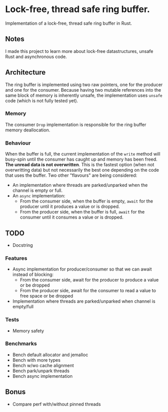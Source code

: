 # Lock-free, thread safe ring buffer.

Implementation of a lock-free, thread safe ring buffer in Rust.

## Notes
I made this project to learn more about lock-free datastructures, unsafe Rust and asynchronous code.

## Architecture
The ring buffer is implemented using two raw pointers, one for the producer and one for the consumer.
Because having two mutable references into the same block of memory is inherently unsafe, the implementation uses `unsafe` code (which is not fully tested yet).

### Memory
The consumer `Drop` implementation is responsible for the ring buffer memory deallocation.

### Behaviour
When the buffer is full, the current implementation of the `write` method will busy-spin until the consumer has caught up and memory has been freed. __The unread data
is not overwritten__. This is the fastest option (when not overwritting data) but not necessarily the best one depending on the code that uses the buffer. Two other "flavours" are being considered:
  - An implementation where threads are parked/unparked when the channel is empty or full.
  - An `async` implementation:
       - From the consumer side, when the buffer is empty, `await` for the producer until it produces a value or is dropped.
       - From the producer side, when the buffer is full, `await` for the consumer until it consumes a value or is dropped.

## TODO
  - Docstring

  ### Features
  - Async implementation for producer/consumer so that we can await instead of blocking:
     - From the consumer side, await for the producer to produce a value or be dropped
     - From the producer side, await for the consumer to read a value to free space or be dropped
  - Implementation where threads are parked/unparked when channel is empty/full

  ### Tests
  - Memory safety

  ### Benchmarks
  - Bench default allocator and jemalloc
  - Bench with more types
  - Bench w/wo cache alignment
  - Bench park/unpark threads
  - Bench async implementation

## Bonus
  - Compare perf with/without pinned threads
